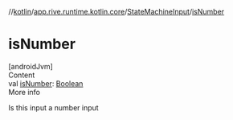 //[kotlin](../../../index.md)/[app.rive.runtime.kotlin.core](../index.md)/[StateMachineInput](index.md)/[isNumber](is-number.md)



# isNumber  
[androidJvm]  
Content  
val [isNumber](is-number.md): [Boolean](https://kotlinlang.org/api/latest/jvm/stdlib/kotlin/-boolean/index.html)  
More info  


Is this input a number input

  



